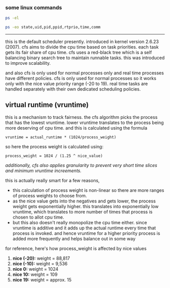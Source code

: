 ### some linux commands
```bash
ps -el
```

```bash
ps -eo state,uid,pid,ppid,rtprio,time,comm
```

---
this is the default scheduler presently. introduced in kernel version 2.6.23 (2007). cfs aims to divide the cpu time based on task priorities. each task gets its fair share of cpu time. cfs uses a red-black tree which is a self balancing binary search tree to maintain runnable tasks. this was introduced to improve scalability.

and also cfs is only used for normal processes only and real time processes have different policies.
cfs is only used for normal processes so it works only with the nice value priority range (-20 to 19). real time tasks are handled separately with their own dedicated scheduling policies. 

## virtual runtime (vruntime)
this is a mechanism to track fairness. the cfs algorithm picks the process that has the lowest vruntime. lower vruntime translates to the process being more deserving of cpu time. and this is calculated using the formula

```
vruntime = actual_runtime * (1024/process_weight)
```

so here the process weight is calculated using:
```
process_weight = 1024 / (1.25 ^ nice_value)
```

*additionally, cfs also applies granularity to prevent very short time slices and minimum vruntime increements.*

this is actually really smart for a few reasons,
- this calculation of process weight is non-linear so there are more ranges of process weights to choose from. 
- as the nice value gets into the negatives and gets lower, the process weight gets exponentially higher. this translates into exponentially low vruntime, which translates to more number of times that process is chosen to allot cpu time.
- but this also doesn't really monopolize the cpu time either. since vruntime is additive and it adds up the actual runtime every time that process is invoked. and hence vruntime for a higher priority process is added more frequently and helps balance out in some way

for reference, here's how process_weight is affected by nice values
1. **nice (-20):**  weight = 88,817
2. **nice (-10):**  weight = 9,536
3. **nice 0:** weight = 1024 
4. **nice 10:** weight = 109
5. **nice 19:** weight = approx. 15


